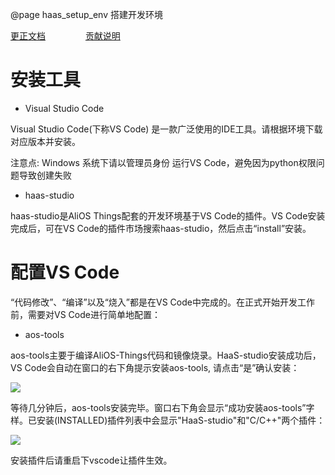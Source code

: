 @page haas_setup_env 搭建开发环境

[更正文档](https://gitee.com/alios-things/documentation/edit/rel_3.3.0/haas-studio/setup_env.md) &emsp;&emsp;&emsp;&emsp; [贡献说明](https://help.aliyun.com/document_detail/302301.html)

# 安装工具

* Visual Studio Code

Visual Studio Code(下称VS Code) 是一款广泛使用的IDE工具。请根据环境下载对应版本并安装。

注意点: Windows 系统下请以管理员身份 运行VS Code，避免因为python权限问题导致创建失败

* haas-studio

haas-studio是AliOS Things配套的开发环境基于VS Code的插件。VS Code安装完成后，可在VS Code的插件市场搜索haas-studio，然后点击“install”安装。

# 配置VS Code

“代码修改”、“编译”以及“烧入”都是在VS Code中完成的。在正式开始开发工作前，需要对VS Code进行简单地配置：

* aos-tools

aos-tools主要于编译AliOS-Things代码和镜像烧录。HaaS-studio安装成功后，VS Code会自动在窗口的右下角提示安装aos-tools, 请点击“是”确认安装：

<div align=left display=flex>
   <img src="https://img.alicdn.com/imgextra/i3/O1CN0123zx8A1oeY0wZdtTv_!!6000000005250-2-tps-784-321.png" style="max-width:800px;" />
</div>


等待几分钟后，aos-tools安装完毕。窗口右下角会显示“成功安装aos-tools”字样。已安装(INSTALLED)插件列表中会显示"HaaS-studio"和"C/C++"两个插件：

<div align=left display=flex>
   <img src="https://img.alicdn.com/imgextra/i1/O1CN01tDiYVM1dMiqwXlLoK_!!6000000003722-0-tps-1898-1030.jpg" style="max-width:800px;" />
</div>

安装插件后请重启下vscode让插件生效。
